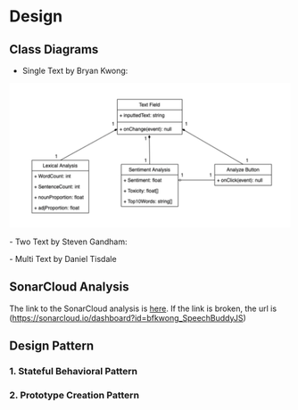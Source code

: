 # Design 

## Class Diagrams 

- Single Text by Bryan Kwong:
<p align="center">
  <img src="/src/Images/SingleTextCD.jpg" alt="SingleTextCD">
</p>
- Two Text by Steven Gandham: 
<p align="center">
  <src="/src/Images/TwoTextCD.jpg" alt="TwoTextCD">
</p>
- Multi Text by Daniel Tisdale 
<p align="center">
  <src="/src/Images/MultiTextCD.jpg" alt="TwoTextCD">
</p>

## SonarCloud Analysis

The link to the SonarCloud analysis is [here](https://sonarcloud.io/dashboard?id=bfkwong_SpeechBuddyJS). If the link is broken, the url is (https://sonarcloud.io/dashboard?id=bfkwong_SpeechBuddyJS)

## Design Pattern 

### 1. Stateful Behavioral Pattern 

### 2. Prototype Creation Pattern
